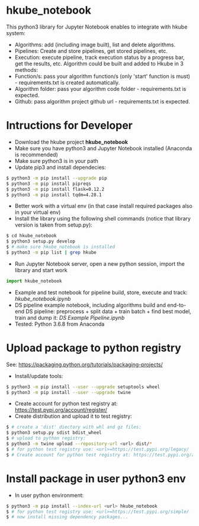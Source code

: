 # hkube_notebook
This python3 library for Jupyter Notebook enables to integrate with hkube system:
- Algorithms: add (including image built), list and delete algorithms.
- Pipelines: Create and store pipelines, get stored pipelines, etc.
- Execution: execute pipeline, track execution status by a progress bar, get the results, etc.
Algorithm could be built and added to Hkube in 3 methods:
- Function/s: pass your algorithm function/s (only 'start' function is must) - requirements.txt is created automatically.
- Algorithm folder: pass your algorithm code folder - requirements.txt is expected.
- Github: pass algorithm project github url - requirements.txt is expected.
# Intructions for Developer
- Download the hkube project **hkube_notebook**
- Make sure you have python3 and Jupyter Notebook installed (Anaconda is recommended)
- Make sure python3 is in your path
- Update pip3 and install dependecies:
```sh
$ python3 -m pip install --upgrade pip
$ python3 -m pip install pipreqs
$ python3 -m pip install flask=0.12.2
$ python3 -m pip install tqdm=4.28.1
```
- Better work with a virtual env (in that case install required packages also in your virtual env)
- Install the library using the following shell commands (notice that library version is taken from setup.py):
```sh
$ cd hkube_notebook
$ python3 setup.py develop
$ # make sure hkube_notebook is installed
$ python3 -m pip list | grep hkube
```
- Run Jupyter Notebook server, open a new python session, import the library and start work
```python
import hkube_notebook
```
- Example and test notebook for pipeline build, store, execute and track: *hkube_notebook.ipynb*
- DS pipeline example notebook, including algorithms build and end-to-end DS pipeline: preprocess + split data + train batch + find best model, train and dump it: *DS Example Pipeline.ipynb*
- Tested: Python 3.6.8 from Anaconda
# Upload package to python registry
See: https://packaging.python.org/tutorials/packaging-projects/
- Install/update tools:
```sh
$ python3 -m pip install --user --upgrade setuptools wheel
$ python3 -m pip install --user --upgrade twine
```
- Create account for python test registry at: https://test.pypi.org/account/register/
- Create distribution and upload it to test registry:
```sh
$ # create a 'dist' diectory with whl and gz files:
$ python3 setup.py sdist bdist_wheel
$ # upload to python registry:
$ python3 -m twine upload --repository-url <url> dist/*
$ # for python test registry use: <url>=https://test.pypi.org/legacy/
$ # Create account for python test registry at: https://test.pypi.org/account/register/
```
# Install package in user python3 env
- In user python environment:
```sh
$ python3 -m pip install --index-url <url> hkube_notebook
$ # for python test registry use: <url>=https://test.pypi.org/simple/
$ # now install missing dependency packages...
```


